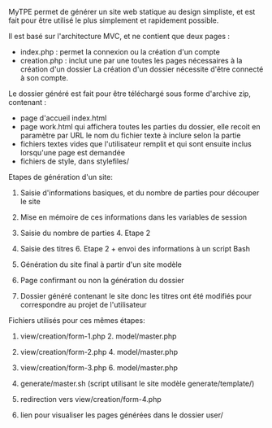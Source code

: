 MyTPE permet de générer un site web statique au design simpliste, et est fait pour être utilisé le plus simplement et rapidement possible.

Il est basé sur l'architecture MVC, et ne contient que deux pages :
* index.php : permet la connexion ou la création d'un compte
* creation.php : inclut une par une toutes les pages nécessaires à la création d'un dossier
La création d'un dossier nécessite d'être connecté à son compte.

Le dossier généré est fait pour être téléchargé sous forme d'archive zip, contenant :
* page d'accueil index.html
* page work.html qui affichera toutes les parties du dossier, elle recoit en paramètre par URL
  le nom du fichier texte à inclure selon la partie
* fichiers textes vides que l'utilisateur remplit et qui sont ensuite inclus lorsqu'une page est demandée
* fichiers de style, dans stylefiles/



Etapes de génération d'un site:

1. Saisie d'informations basiques, et du nombre de parties pour découper le site
2. Mise en mémoire de ces informations dans les variables de session
3. Saisie du nombre de parties          4. Etape 2
5. Saisie des titres                    6. Etape 2 + envoi des informations à un script Bash

7. Génération du site final à partir d'un site modèle
8. Page confirmant ou non la génération du dossier
9. Dossier généré contenant le site donc les titres ont été modifiés pour correspondre au projet de l'utilisateur


Fichiers utilisés pour ces mêmes étapes:

1. view/creation/form-1.php             2. model/master.php
3. view/creation/form-2.php             4. model/master.php
5. view/creation/form-3.php             6. model/master.php

7. generate/master.sh (script utilisant le site modèle generate/template/)
8. redirection vers view/creation/form-4.php
9. lien pour visualiser les pages générées dans le dossier user/
